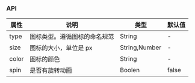 ### API 
| 属性  | 说明                         | 类型          | 默认值 |
| ----- | ---------------------------- | ------------- | ------ |
| type  | 图标类型。遵循图标的命名规范 | String        | -      |
| size  | 图标的大小，单位是 px        | String,Number | -      |
| color | 图标的颜色                   | String        | -      |
| spin  | 是否有旋转动画               | Boolen        | false  |
         